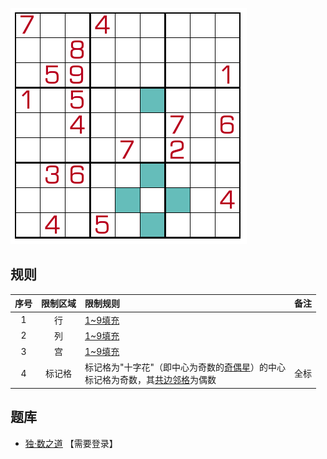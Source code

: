 ![](../../../../images/sudoku/十字花数独.png)

## 规则
| 序号 | 限制区域 | 限制规则 | 备注 |
| :---: | :---: | :--- | :---: |
| 1 | 行 | [1~9填充] | |
| 2 | 列 | [1~9填充] | |
| 3 | 宫 | [1~9填充] | |
| 4 | 标记格 | 标记格为"十字花"（即中心为奇数的[奇偶星]）的中心<br/>标记格为奇数，其[共边邻格]为偶数<br/> | 全标 |

## 题库
- [独·数之道](http://www.sudokufans.org.cn/lx/game.index.php?type=oeh) 【需要登录】

[1~9填充]: ../../../../rules.md#1~9填充
[奇偶星]: ../../../../rules.md#奇偶星
[共边邻格]: ../../../../rules.md#共边邻格